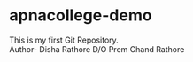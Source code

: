 # apnacollege-demo
This is my first Git Repository.
<br>
Author- Disha Rathore D/O Prem Chand Rathore
